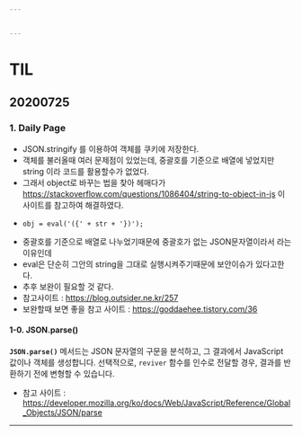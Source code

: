 ```yaml
---


---
```


<h1 id="til">TIL</h1>
<h2 id="section">20200725</h2>
<h3 id="daily-page">1. Daily Page</h3>
<ul>
<li>JSON.stringify 를 이용하여 객체를 쿠키에 저장한다.</li>
<li>객체를 불러올때 여러 문제점이 있었는데, 중괄호를 기준으로 배열에 넣었지만 string 이라 코드를 활용할수가 없었다.</li>
<li>그래서 object로 바꾸는 법을 찾아 헤매다가 <a href="https://stackoverflow.com/questions/1086404/string-to-object-in-js">https://stackoverflow.com/questions/1086404/string-to-object-in-js</a> 이 사이트를 참고하여 해결하였다.</li>
<li>
<pre><code>obj = eval('({' + str + '})'); </code></pre>
</li>
<li>중괄호를 기준으로 배열로 나누었기때문에 중괄호가 없는 JSON문자열이라서 라는 이유인데</li>
<li>eval은 단순히 그안의 string을 그대로 실행시켜주기때문에 보안이슈가 있다고한다.</li>
<li>추후 보완이 필요할 것 같다.</li>
<li>참고사이트 : <a href="https://blog.outsider.ne.kr/257">https://blog.outsider.ne.kr/257</a></li>
<li>보완할때 보면 좋을 참고 사이트 : <a href="https://goddaehee.tistory.com/36">https://goddaehee.tistory.com/36</a></li>
</ul>
<h4 id="json.parse">1-0.  JSON.parse()</h4>
<p><strong><code>JSON.parse()</code></strong> 메서드는 JSON 문자열의 구문을 분석하고, 그 결과에서 JavaScript 값이나 객체를 생성합니다. 선택적으로, <code>reviver</code> 함수를 인수로 전달할 경우, 결과를 반환하기 전에 변형할 수 있습니다.</p>
<ul>
<li>참고 사이트 : <a href="https://developer.mozilla.org/ko/docs/Web/JavaScript/Reference/Global_Objects/JSON/parse">https://developer.mozilla.org/ko/docs/Web/JavaScript/Reference/Global_Objects/JSON/parse</a></li>
</ul>
<hr>


